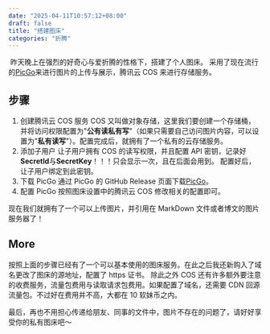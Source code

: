 ```yaml
---
date: "2025-04-11T10:57:12+08:00"
draft: false
title: "搭建图床"
categories: "折腾"
---
```


​ 昨天晚上在强烈的好奇心与爱折腾的性格下，搭建了个人图床。
​ 采用了现在流行的[PicGo](https://picgo.github.io/PicGo-Doc/)来进行图片的上传与展示，腾讯云 COS 来进行存储服务。

## 步骤

1. 创建腾讯云 COS 服务
   COS 又叫做对象存储，这里我们要创建一个存储桶，并将访问权限配置为"**公有读私有写**"（如果只需要自己访问图片内容，可以设置为"**私有读写**"）。配置完成后，就拥有了一个私有的云存储服务。
2. 添加子用户
   让子用户拥有 COS 的读写权限，并且配置 API 密钥，记录好**SecretId**与**SecretKey**！！！只会显示一次，且在后面会用到。
   配置好后，让子用户绑定到此密钥。
3. 下载 PicGo
   通过 PicGo 的 GitHub Release 页面下载[PicGo](https://github.com/Molunerfinn/PicGo/releases)。
4. 配置 PicGo
   按照图床设置中的腾讯云 COS 修改相关的配置即可。

现在我们就拥有了一个可以上传图片，并引用在 MarkDown 文件或者博文的图片服务器了！

## More

按照上面的步骤已经有了一个可以基本使用的图床服务。在此之后我还新购入了域名更改了图床的源地址，配置了 https 证书。
除此之外 COS 还有许多额外要注意的收费服务，流量包费用与读取请求包费用。如果配置了域名，还需要 CDN 回源流量包。不过好在费用并不高，大都在 10 软妹币之内。

最后，再也不用担心传递给朋友、同事的文件中，图片不存在的问题了，请好好享受你的私有图床吧～

